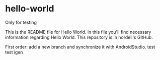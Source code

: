 # hello-world
Only for testing

This is the README file for Hello World.
In this file you'll find necessary information regarding Hello World.
This repository is in nordell's GitHub.

First order: add a new branch and synchronize it with AndroidStudio.
test
test igen